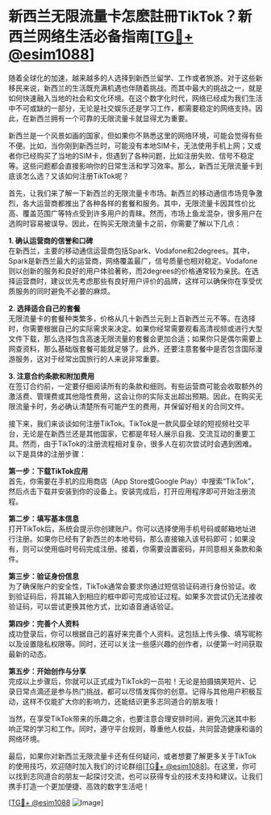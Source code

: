 # 新西兰无限流量卡怎麽註冊TikTok？新西兰网络生活必备指南[[TG💪+ @esim1088](https://t.me/s/esim1088)]

随着全球化的加速，越来越多的人选择到新西兰留学、工作或者旅游。对于这些新移民来说，新西兰的生活既充满机遇也伴随着挑战。而其中最大的挑战之一，就是如何快速融入当地的社会和文化环境。在这个数字化时代，网络已经成为我们生活中不可或缺的一部分，无论是社交娱乐还是学习工作，都需要稳定的网络支持。因此，在新西兰拥有一个可靠的无限流量卡就显得尤为重要。

新西兰是一个风景如画的国家，但如果你不熟悉这里的网络环境，可能会觉得有些不便。比如，当你刚到新西兰时，可能没有本地SIM卡，无法使用手机上网；又或者你已经购买了当地的SIM卡，但遇到了各种问题，比如注册失败、信号不稳定等。这些问题都会直接影响你的日常生活和学习效率。那么，新西兰无限流量卡到底该怎么选？又该如何注册TikTok呢？

首先，让我们来了解一下新西兰的无限流量卡市场。新西兰的移动通信市场竞争激烈，各大运营商都推出了各种各样的套餐和服务。其中，无限流量卡因其性价比高、覆盖范围广等特点受到许多用户的青睐。然而，市场上鱼龙混杂，很多用户在选购时容易被误导。因此，在购买无限流量卡之前，你需要了解以下几点：

**1. 确认运营商的信誉和口碑**  
在新西兰，主要的移动通信运营商包括Spark、Vodafone和2degrees。其中，Spark是新西兰最大的运营商，网络覆盖最广，信号质量也相对稳定。Vodafone则以创新的服务和良好的用户体验著称，而2degrees的价格通常较为亲民。在选择运营商时，建议优先考虑那些有良好用户评价的品牌，这样可以确保你在享受优质服务的同时避免不必要的麻烦。

**2. 选择适合自己的套餐**  
无限流量卡的套餐种类繁多，价格从几十新西兰元到上百新西兰元不等。在选择时，你需要根据自己的实际需求来决定。如果你经常需要观看高清视频或进行大型文件下载，那么选择包含高速无限流量的套餐会更加合适；如果你只是偶尔需要上网查资料，那么基础版套餐可能就足够了。此外，还要注意套餐中是否包含国际漫游服务，这对于经常出国旅行的人来说非常重要。

**3. 注意合约条款和附加费用**  
在签订合约前，一定要仔细阅读所有的条款和细则。有些运营商可能会收取额外的激活费、管理费或其他隐性费用，这会让你的实际支出超出预期。因此，在购买无限流量卡时，务必确认清楚所有可能产生的费用，并保留好相关的合同文件。

接下来，我们来谈谈如何注册TikTok。TikTok是一款风靡全球的短视频社交平台，无论是在新西兰还是其他国家，它都是年轻人展示自我、交流互动的重要工具。然而，由于TikTok的注册流程相对复杂，很多人在初次尝试时会遇到困难。以下是具体的注册步骤：

**第一步：下载TikTok应用**  
首先，你需要在手机的应用商店（App Store或Google Play）中搜索“TikTok”，然后点击下载并安装到你的设备上。安装完成后，打开应用程序即可开始注册流程。

**第二步：填写基本信息**  
打开TikTok后，系统会提示你创建账户。你可以选择使用手机号码或邮箱地址进行注册。如果你已经有了新西兰的本地号码，那么直接输入该号码即可；如果没有，则可以使用临时号码完成注册。接着，你需要设置密码，并同意相关条款和条件。

**第三步：验证身份信息**  
为了确保账户的安全性，TikTok通常会要求你通过短信验证码进行身份验证。收到验证码后，将其输入到相应的框中即可完成验证过程。如果多次尝试仍无法接收验证码，可以尝试更换其他方式，比如语音通话验证。

**第四步：完善个人资料**  
成功登录后，你可以根据自己的喜好来完善个人资料。这包括上传头像、填写昵称以及设置隐私权限等。同时，还可以关注一些感兴趣的创作者，以便第一时间获取最新的动态。

**第五步：开始创作与分享**  
完成以上步骤后，你就可以正式成为TikTok的一员啦！无论是拍摄搞笑短片、记录日常点滴还是参与热门挑战，都可以尽情发挥你的创意。记得与其他用户积极互动，这样不仅能扩大你的影响力，还能结识更多志同道合的朋友哦！

当然，在享受TikTok带来的乐趣之余，也要注意合理安排时间，避免沉迷其中影响正常的学习和工作。同时，遵守平台规则，尊重他人权益，共同营造健康和谐的网络环境。

最后，如果你对新西兰无限流量卡还有任何疑问，或者想要了解更多关于TikTok的使用技巧，欢迎随时加入我们的讨论群组[[TG💪+ @esim1088](https://t.me/s/esim1088)]。在这里，你可以找到志同道合的朋友一起探讨交流，也可以获得专业的技术支持和建议。让我们携手打造一个更加便捷、高效的数字生活吧！

[[TG💪+ @esim1088](https://t.me/s/esim1088) ![Image](https://i.postimg.cc/4NQfJmqS/Snipaste-2025-05-13-00-14-12.png)]